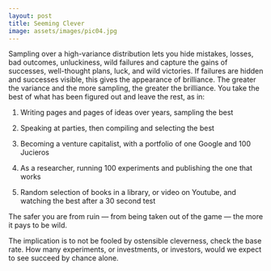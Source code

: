```yaml
---
layout: post
title: Seeming Clever
image: assets/images/pic04.jpg
---
```


Sampling over a high-variance distribution lets you hide mistakes, losses, bad outcomes, unluckiness, wild failures and capture the gains of successes, well-thought plans, luck, and wild victories. If failures are hidden and successes visible, this gives the appearance of brilliance. The greater the variance and the more sampling, the greater the brilliance. You take the best of what has been figured out and leave the rest, as in:



1.  Writing pages and pages of ideas over years, sampling the best
    
2.  Speaking at parties, then compiling and selecting the best
    
3.  Becoming a venture capitalist, with a portfolio of one Google and 100 Jucieros
    
4.  As a researcher, running 100 experiments and publishing the one that works
    
5.  Random selection of books in a library, or video on Youtube, and watching the best after a 30 second test
    

  

The safer you are from ruin — from being taken out of the game — the more it pays to be wild.

  

The implication is to not be fooled by ostensible cleverness, check the base rate. How many experiments, or investments, or investors, would we expect to see succeed by chance alone.
